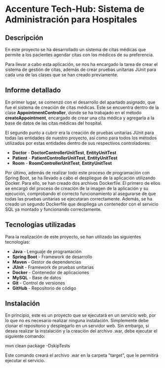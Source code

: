 # Accenture Tech-Hub: Sistema de Administración para Hospitales

## Descripción
En este proyecto se ha desarrollado un sistema de citas médicas que permite a los pacientes agendar citas con los médicos de su preferencia.

Para llevar a cabo esta aplicación, se nos ha encargado la tarea de crear el sistema de gestión de citas, además de crear pruebas unitarias JUnit para cada una de las clases que se han creado previamente.

## Informe detallado

En primer lugar, se comenzó con el desarrollo del apartado asignado, que fue el sistema de creación de citas médicas. Este se encuentra dentro de la clase **AppointmentController**, donde se ha trabajado en el método **createAppointment**, encargado de crear una cita médica y agregarla a la base de datos de las citas médicas del hospital.

El segundo punto a cubrir era la creación de pruebas unitarias JUnit para todas las entidades de nuestro proyecto, así como para todos los métodos utilizados por estas entidades dentro de sus respectivos controladores:

- **Doctor** - **DoctorControllerUnitTest**, **EntityUnitTest**
- **Patient** - **PatientControllerUnitTest**, **EntityUnitTest**
- **Room** - **RoomControllerUnitTest**, **EntityUnitTest**

Por último, además de realizar todo este proceso de programación con Spring Boot, se ha llevado a cabo el despliegue de la aplicación utilizando Docker. Para ello, se han creado dos archivos Dockerfile. El primero de ellos se encargó del proceso de creación de la imagen de la aplicación y su ejecución, comprobando el correcto funcionamiento al asegurarse de que todas las pruebas unitarias se ejecutaran correctamente. Además, se ha creado un segundo Dockerfile que despliega un contenedor con el servicio SQL ya montado y funcionando correctamente.

## Tecnologías utilizadas

Para la realización de este proyecto, se han utilizado las siguientes tecnologías:

- **Java** - Lenguaje de programación
- **Spring Boot** - Framework de desarrollo
- **Maven** - Gestor de dependencias
- **JUnit** - Framework de pruebas unitarias
- **Docker** - Contenedor de aplicaciones
- **MySQL** - Base de datos
- **Git** - Control de versiones
- **GitHub** - Repositorio de código

## Instalación

En principio, este es un proyecto que se ejecutará en un servicio web, por lo que no es necesario realizar ninguna instalación. Simplemente debe clonar el repositorio y desplegarlo en un servidor web. Sin embargo, si desea realizar la instalación y la creación del archivo .war, debe ejecutar el siguiente comando:

mvn clean package -DskipTests


Este comando creará el archivo .war en la carpeta "target", que le permitirá ejecutar el servicio.
